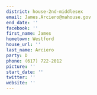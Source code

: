 ```yaml
---
district: house-2nd-middlesex
email: James.Arciero@mahouse.gov
end_date: ''
facebook: ''
first_name: James
hometown: Westford
house_url: ''
last_name: Arciero
party: D
phone: (617) 722-2012
picture: ''
start_date: ''
twitter: ''
website: ''
---
```


